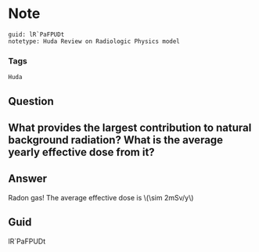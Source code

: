 # Note
```
guid: lR`PaFPUDt
notetype: Huda Review on Radiologic Physics model
```

### Tags
```
Huda
```

## Question
<h2>What provides the largest contribution to natural background radiation? What is the average yearly effective dose from it?</h2>

## Answer
<section>
<p>Radon gas! The average effective dose is \(\sim 2mSv/y\)</p>

</section>

## Guid
lR`PaFPUDt
